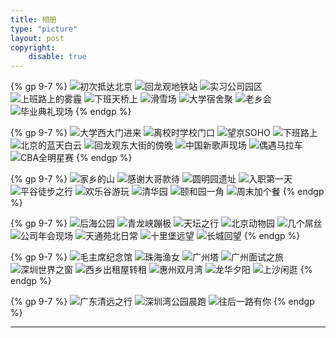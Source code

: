 ```yaml
---
title: 相册
type: "picture"
layout: post
copyright:
    disable: true
---
```

{% gp 9-7 %}
![初次抵达北京](https://image-static.segmentfault.com/263/066/2630668656-5d537a8f47a72_articlex "初次抵达北京（2015-08-09）")
![回龙观地铁站](https://image-static.segmentfault.com/182/360/182360417-5d537fb827716_articlex "回龙观地铁站（2015-11-23）")
![实习公司园区](https://image-static.segmentfault.com/290/987/2909872376-5c341b8716442_articlex "实习公司园区（2015-11-24）")
![上班路上的雾霾](https://image-static.segmentfault.com/534/974/534974290-5d5380083d5a4_articlex "上班路上的雾霾（2015-12-01）")
![下班天桥上](https://image-static.segmentfault.com/635/532/635532414-5d538022bbcb9_articlex "下班天桥上（2015-12-04）")
![滑雪场](https://image-static.segmentfault.com/250/649/2506497216-5d53808f741f4_articlex "滑雪场（2015-12-13）")
![大学宿舍聚](https://image-static.segmentfault.com/225/205/2252058758-5d5380a8a7bb9_articlex "大学宿舍聚（2015-12-28）")
![老乡会](https://image-static.segmentfault.com/426/132/4261327360-5d5380c0e2367_articlex "老乡会（2016-01-01）")
![毕业典礼现场](https://image-static.segmentfault.com/381/825/3818250641-5d5380f806575_articlex "毕业典礼现场（2016-06-27）")
{% endgp %}

{% gp 9-7 %}
![大学西大门进来](https://image-static.segmentfault.com/400/414/4004143484-5d53811168c17_articlex "大学西大门进来（2016-06-28）")
![离校时学校门口](https://image-static.segmentfault.com/294/204/2942040352-5d53812e5a539_articlex "离校时学校门口（2016-06-28）")
![望京SOHO](https://image-static.segmentfault.com/380/486/3804861294-5c35ac4682d13_articlex "望京SOHO（2016-07-22）")
![下班路上](https://image-static.segmentfault.com/147/983/1479831321-5d5381558336d_articlex "下班路上（2016-07-27）")
![北京的蓝天白云](https://image-static.segmentfault.com/246/647/2466474727-5d53816b30da3_articlex "北京的蓝天白云（2016-08-25）")
![回龙观东大街的傍晚](https://image-static.segmentfault.com/323/043/3230433437-5d5381802ca29_articlex "回龙观东大街的傍晚（2016-09-03）")
![中国新歌声现场](https://image-static.segmentfault.com/151/088/151088108-5d53819544324_articlex "中国新歌声现场（2016-10-07）")
![偶遇马拉车](https://image-static.segmentfault.com/900/515/900515516-5d5381b7e9ff0_articlex "偶遇马拉车（2016-10-30）")
![CBA全明星赛](https://image-static.segmentfault.com/134/182/1341823598-5d5381cce9e07_articlex "CBA全明星赛（2017-01-08）")
{% endgp %}

{% gp 9-7 %}
![家乡的山](https://image-static.segmentfault.com/763/843/763843196-5d5381df8cfc3_articlex "家乡的山（2017-01-24）")
![感谢大哥款待](https://image-static.segmentfault.com/937/424/937424546-5d5381f6a5482_articlex "感谢大哥款待（2017-02-20）")
![圆明园遗址](https://image-static.segmentfault.com/744/560/744560708-5d53820a1d93d_articlex "圆明园遗址（2017-03-07）")
![入职第一天](https://image-static.segmentfault.com/408/795/408795396-5d538221177be_articlex "入职第一天（2017-03-14）")
![平谷徒步之行](https://image-static.segmentfault.com/920/879/920879656-5d53823a68855_articlex "平谷徒步之行（2017-04-01）")
![欢乐谷游玩](https://image-static.segmentfault.com/136/564/1365642723-5d538251ad813_articlex "欢乐谷游玩（2017-04-15）")
![清华园](https://image-static.segmentfault.com/178/910/1789104695-5d53826f11255_articlex "清华园（2017-04-30）")
![颐和园一角](https://image-static.segmentfault.com/104/621/1046219598-5d538288b86a7_articlex "颐和园一角（2017-04-30）")
![周末加个餐](https://image-static.segmentfault.com/214/057/2140576670-5d53829bab639_articlex "周末加个餐（2017-06-11）")
{% endgp %}

{% gp 9-7 %}
![后海公园](https://image-static.segmentfault.com/379/237/3792375929-5d5382b8c886c_articlex "后海公园（2017-08-05）")
![青龙峡蹦极](https://image-static.segmentfault.com/349/070/3490707013-5d5382ccd3a38_articlex "青龙峡蹦极（2017-09-09）")
![天坛之行](https://image-static.segmentfault.com/677/357/677357064-5d5382dcdca67_articlex "天坛之行（2017-10-04）")
![北京动物园](https://image-static.segmentfault.com/498/320/498320905-5d5382f056ad3_articlex "北京动物园（2017-10-06）")
![几个屌丝](https://image-static.segmentfault.com/269/720/269720170-5d538301ae63f_articlex "几个屌丝（2017-11-26）")
![公司年会现场](https://image-static.segmentfault.com/295/877/295877626-5d53833a5d812_articlex "公司年会现场（2018-01-26）")
![天通苑北日常](https://image-static.segmentfault.com/343/700/3437005362-5d538351c6655_articlex "天通苑北日常（2018-03-12）")
![十里堡远望](https://image-static.segmentfault.com/340/727/3407271250-5d53836a0d3a0_articlex "十里堡远望（2018-07-15）")
![长城回望](https://image-static.segmentfault.com/260/480/2604808114-5d538383518a5_articlex "长城回望（2018-08-18）")
{% endgp %}

{% gp 9-7 %}
![毛主席纪念馆](https://image-static.segmentfault.com/412/674/4126747603-5d53839c3681c_articlex "毛主席纪念馆（2018-08-19）")
![珠海渔女](https://image-static.segmentfault.com/348/950/3489500652-5d5383be89c89_articlex "珠海渔女（2018-10-03）")
![广州塔](https://image-static.segmentfault.com/602/984/60298498-5d5383d27e78e_articlex "广州塔（2018-10-04）")
![广州面试之旅](https://image-static.segmentfault.com/365/326/3653269879-5d539e3be1f8f_articlex "广州面试之旅（2019-02-25）")
![深圳世界之窗](https://image-static.segmentfault.com/235/618/2356184720-5d539e52d35a7_articlex "深圳世界之窗（2019-03-16）")
![西乡出租屋转租](https://image-static.segmentfault.com/272/101/2721014240-5d539e9858e7b_articlex "西乡出租屋转租（2019-04-16）")
![惠州双月湾](https://image-static.segmentfault.com/253/845/253845872-5d539eae8945a_articlex "惠州双月湾（2019-05-02）")
![龙华夕阳](https://image-static.segmentfault.com/257/761/2577612205-5d539ec171e6a_articlex "龙华夕阳（2019-06-13）")
![上沙闲逛](https://image-static.segmentfault.com/404/665/4046658327-5d539f5e56fcf_articlex "上沙闲逛（2019-08-11）")
{% endgp %}

{% gp 9-7 %}
![广东清远之行](https://image-static.segmentfault.com/242/170/2421704560-5ebca0ad72e58_articlex "广东清远之行（2019-10-19）")
![深圳湾公园晨跑](https://image-static.segmentfault.com/277/350/2773503638-5ebc9f9e1fd59_articlex "深圳湾公园晨跑（2020-03-14）")
![往后一路有你](https://image-static.segmentfault.com/280/545/2805457327-5ebca2da964a4_articlex "往后一路有你（2020-05-02）")
{% endgp %}

*****************************************************
